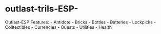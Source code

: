 # outlast-trils-ESP-
Outlast-ESP Features: - Antidote - Bricks - Bottles - Batteries - Lockpicks - Colltectibles - Currencies - Quests - Utilities - Health
